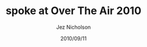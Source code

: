 ---
title: spoke at Over The Air 2010
date: 2010/09/11
tags: [events,over-the-air]
author: Jez Nicholson
---